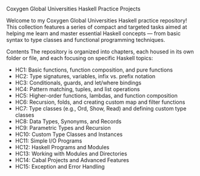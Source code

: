 Coxygen Global Universities Haskell Practice Projects

Welcome to my Coxygen Global Universities Haskell practice repository! This collection features a series of compact and targeted tasks aimed at helping me learn and master essential Haskell concepts — from basic syntax to type classes and functional programming techniques.

Contents
The repository is organized into chapters, each housed in its own folder or file, and each focusing on specific Haskell topics:

- HC1: Basic functions, function composition, and pure functions
- HC2: Type signatures, variables, infix vs. prefix notation
- HC3: Conditionals, guards, and let/where bindings
- HC4: Pattern matching, tuples, and list operations
- HC5: Higher-order functions, lambdas, and function composition
- HC6: Recursion, folds, and creating custom map and filter functions
- HC7: Type classes (e.g., Ord, Show, Read) and defining custom type classes
- HC8: Data Types, Synonyms, and Records
- HC9: Parametric Types and Recursion
- HC10: Custom Type Classes and Instances
- HC11: Simple I/O Programs
- HC12: Haskell Programs and Modules
- HC13: Working with Modules and Directories
- HC14: Cabal Projects and Advanced Features
- HC15: Exception and Error Handling
